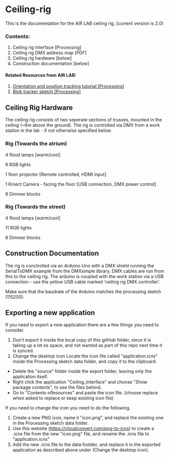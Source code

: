 # Ceiling-rig

This is the documentation for the AIR LAB ceiling rig. (current version is 2.0)

### Contents:

1. Ceiling rig interface [Processing]
2. Ceiling rig DMX address map [PDF]
3. Ceiling rig hardware [below]
4. Construction documentation [below]

#### Related Resources from AIR LAB:
1. <a href="https://github.com/airlabitu/Tutorials/tree/master/Orientation_and_position_tracker" target="_blank"> Orientation and position tracking tutorial [Processing]</a>
2.  <a href="https://github.com/airlabitu/Processing-kinect-blob-tracker.git" target="_blank">Blob tracker sketch [Processing]</a>

## Ceiling Rig Hardware

The ceiling rig consists of two seperate sections of trusses, mounted in the ceiling (~6m above the ground). The
rig is controlled via DMX from a work station in the lab - if not otherwise specified below.

### Rig (Towards the atrium)

4 flood lamps [warm/cool]

6 RGB lights

1 floor projector [Remote controlled, HDMI input]

1 Kinect Camera - facing the floor [USB connection, DMX power control]

8 Dimmer blocks


### Rig (Towards the street)

4 flood lamps [warm/cool]

11 RGB lights

8 Dimmer blocks


## Construction Documentation

The rig is conctrolled via an Arduino Uno with a DMX shield running the SerialToDMX example from the DMXsimple library. DMX cables are run from this to the ceiling rig. The arduino is coupled with the work station via a USB connection - use the yellow USB cable marked 'ceiling rig DMX controller'. 

Make sure that the baudrate of the Arduino matches the processing sketch (115200).

## Exporting a new application
If you need to export a new application there are a few things you need to consider.

1. Don't export it inside the local copy of this gitHub folder, since it is taking up a lot os space, and not wanted as part of this repo next time it is synced.
2. Change the desktop icon
	Locate the icon file called "application.icns" inside the Processing sketch data folder, and copy it to the clipboard.
- Delete the "source" folder inside the export folder, leaving only the application itself.
- Right click the application "Ceiling_Interface" and choose "Show package contents", to see the files behind.
- Go to "Contents->Resources" and paste the icon file. (choose replace when asked to replace or keep existing icon file)

If you need to change the icon you need to do the following.
1. Create a new PNG icon, name it "icon.png", and replace the existing one in the Processing sketch data folder.
2. Use this website (https://cloudconvert.com/png-to-icns) to create a .icns file from the new "icon.png" file, and rename the .icns file to "application.icns"
3. Add the new .icns file to the data foolder, and replace it in the exported application as described above under (Change the desktop icon).
  
